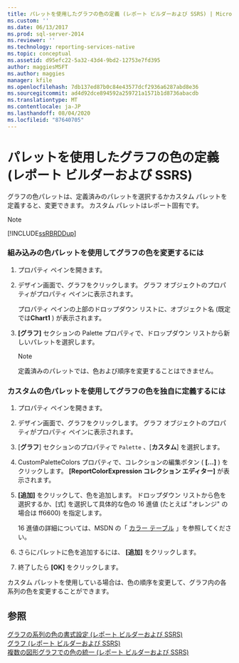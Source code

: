 ```yaml
---
title: パレットを使用したグラフの色の定義 (レポート ビルダーおよび SSRS) | Microsoft Docs
ms.custom: ''
ms.date: 06/13/2017
ms.prod: sql-server-2014
ms.reviewer: ''
ms.technology: reporting-services-native
ms.topic: conceptual
ms.assetid: d95efc22-5a32-43d4-9bd2-12753e7fd395
author: maggiesMSFT
ms.author: maggies
manager: kfile
ms.openlocfilehash: 7db137ed87b0c84e43577dcf2936a6287abd8e36
ms.sourcegitcommit: ad4d92dce894592a259721a1571b1d8736abacdb
ms.translationtype: MT
ms.contentlocale: ja-JP
ms.lasthandoff: 08/04/2020
ms.locfileid: "87640705"
---
```

# <a name="define-colors-on-a-chart-using-a-palette-report-builder-and-ssrs"></a>パレットを使用したグラフの色の定義 (レポート ビルダーおよび SSRS)
  グラフの色パレットは、定義済みのパレットを選択するかカスタム パレットを定義すると、変更できます。 カスタム パレットはレポート固有です。  
  
> [!NOTE]  
>  [!INCLUDE[ssRBRDDup](../../includes/ssrbrddup-md.md)]  
  
### <a name="to-change-the-colors-on-the-chart-using-a-built-in-color-palette"></a>組み込みの色パレットを使用してグラフの色を変更するには  
  
1.  プロパティ ペインを開きます。  
  
2.  デザイン画面で、グラフをクリックします。 グラフ オブジェクトのプロパティがプロパティ ペインに表示されます。  
  
     プロパティ ペインの上部のドロップダウン リストに、オブジェクト名 (既定では**Chart1** ) が表示されます。  
  
3.  **[グラフ]** セクションの Palette プロパティで、ドロップダウン リストから新しいパレットを選択します。  
  
    > [!NOTE]  
    >  定義済みのパレットでは、色および順序を変更することはできません。  
  
### <a name="to-define-your-own-colors-on-the-chart-using-a-custom-color-palette"></a>カスタムの色パレットを使用してグラフの色を独自に定義するには  
  
1.  プロパティ ペインを開きます。  
  
2.  デザイン画面で、グラフをクリックします。 グラフ オブジェクトのプロパティがプロパティ ペインに表示されます。  
  
3.  [**グラフ**] セクションのプロパティで `Palette` 、[**カスタム**] を選択します。  
  
4.  CustomPaletteColors プロパティで、コレクションの編集ボタン ( **[...]** ) をクリックします。 **[ReportColorExpression コレクション エディター]** が表示されます。  
  
5.  **[追加]** をクリックして、色を追加します。 ドロップダウン リストから色を選択するか、[式] を選択して具体的な色の 16 進値 (たとえば "オレンジ" の場合は ff6600) を指定します。  
  
     16 進値の詳細については、MSDN の「 [カラー テーブル](https://go.microsoft.com/fwlink/?linkid=9258) 」を参照してください。  
  
6.  さらにパレットに色を追加するには、 **[追加]** をクリックします。  
  
7.  終了したら **[OK]** をクリックします。  
  
 カスタム パレットを使用している場合は、色の順序を変更して、グラフ内の各系列の色を変更することができます。  
  
## <a name="see-also"></a>参照  
 [グラフの系列の色の書式設定 &#40;レポート ビルダーおよび SSRS&#41;](formatting-series-colors-on-a-chart-report-builder-and-ssrs.md)   
 [グラフ &#40;レポート ビルダーおよび SSRS&#41;](charts-report-builder-and-ssrs.md)   
 [複数の図形グラフでの色の統一 &#40;レポート ビルダーおよび SSRS&#41;](shape-charts-report-builder-and-ssrs.md)  
  
  

